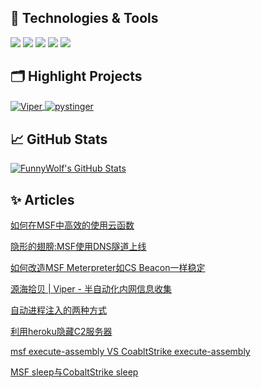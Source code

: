 ## 🔧 Technologies & Tools

![](https://img.shields.io/badge/Code-Python-informational?style=flat&logo=python&logoColor=white&color=6aa6f8)
![](https://img.shields.io/badge/Code-JavaScript-informational?style=flat&logo=javascript&logoColor=white&color=6aa6f8)
![](https://img.shields.io/badge/Code-Ruby-informational?style=flat&logo=ruby&logoColor=white&color=6aa6f8)
![](https://img.shields.io/badge/Code-React-informational?style=flat&logo=react&logoColor=white&color=6aa6f8)
![](https://img.shields.io/badge/Tools-Docker-informational?style=flat&logo=docker&logoColor=white&color=6aa6f8)


## 🗂️ Highlight Projects
<a href="https://github.com/FunnyWolf/Viper">
  <img align="center" src="https://github-readme-stats-sigma-five.vercel.app/api/pin/?username=FunnyWolf&repo=Viper&show_icons=true&line_height=27&title_color=6aa6f8&text_color=8a919a&icon_color=6aa6f8&bg_color=0e1116" alt="Viper" />
</a>

<a href="https://github.com/FunnyWolf/pystinger">
  <img align="center" src="https://github-readme-stats-sigma-five.vercel.app/api/pin/?username=FunnyWolf&repo=pystinger&show_icons=true&line_height=27&title_color=6aa6f8&text_color=8a919a&icon_color=6aa6f8&bg_color=0e1116" alt="pystinger" />
</a>


## &#x1f4c8; GitHub Stats
<a href="https://github.com/FunnyWolf/Funnywolf">
  <img align="center" src="https://github-readme-stats-sigma-five.vercel.app/api?username=FunnyWolf&show_icons=true&line_height=27&count_private=true&title_color=6aa6f8&text_color=8a919a&icon_color=6aa6f8&bg_color=0e1116" alt="FunnyWolf's GitHub Stats" />
</a>

## ✨ Articles

[如何在MSF中高效的使用云函数](https://mp.weixin.qq.com/s/jAxp-LVb8ac7QphFyTGNOg)

[隐形的翅膀:MSF使用DNS隧道上线](https://www.anquanke.com/post/id/255625)

[如何改造MSF Meterpreter如CS Beacon一样稳定](https://mp.weixin.qq.com/s?__biz=MzIwMDk1MjMyMg==&mid=2247486452&idx=1&sn=d7f03f0c5c2b74761dc96ec0f45aa26d&chksm=96f41499a1839d8f780e0ed9064ddd6b03ba7fa3134ef27c53aa7db78c1d5ecdab5b3e6eeeb1&mpshare=1&scene=1&srcid=0528WSc0ANUilaVGlKzZFRj9&sharer_sharetime=1622182315557&sharer_shareid=d3f8815414c11c2ab7332d42d6c9ef3e&exportkey=AcVpq58TeJpOo9vBL%2BvBHwI%3D&pass_ticket=mFLZrvMIrcrnBBwQOB8rcHcdVItDAYkrfgjAYulbrivV%2BVaQ5iQ7GiLL5qiVP3Ak&wx_header=0#rd)

[源海拾贝 | Viper - 半自动化内网信息收集](https://www.anquanke.com/post/id/231501)

[自动进程注入的两种方式](https://www.anquanke.com/post/id/231489)

[利用heroku隐藏C2服务器](https://www.anquanke.com/post/id/220868)

[msf execute-assembly VS CoabltStrike execute-assembly](https://www.anquanke.com/post/id/220456)

[MSF sleep与CobaltStrike sleep](https://www.anquanke.com/post/id/216363)




